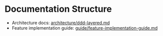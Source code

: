 # Documentation Structure

- Architecture docs: [architecture/ddd-layered.md](./architecture/architecture-ddd-layered.md)
- Feature implementation guide: [guide/feature-implementation-guide.md](./guide/feature-implementation-guide.md)